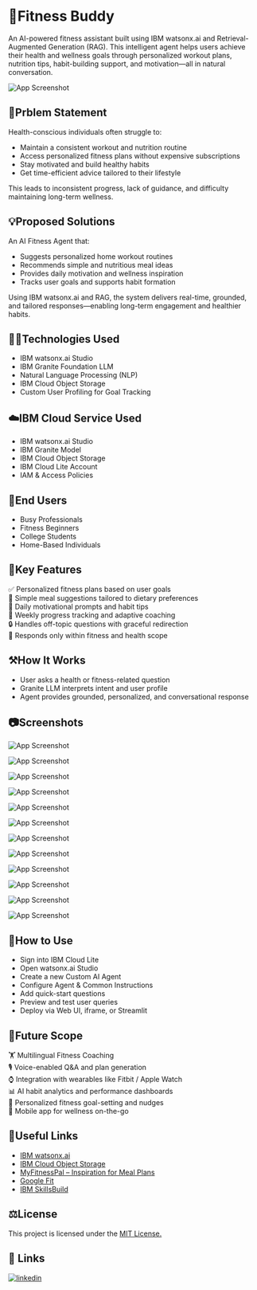 
# 💪Fitness Buddy

An AI-powered fitness assistant built using IBM watsonx.ai and Retrieval-Augmented Generation (RAG). This intelligent agent helps users achieve their health and wellness goals through personalized workout plans, nutrition tips, habit-building support, and motivation—all in natural conversation.

![App Screenshot](https://raw.githubusercontent.com/stewartlalu/Fitness_Buddy/refs/heads/main/Assets/fitness%20ai.jpg)



## 🧩Prblem Statement


Health-conscious individuals often struggle to:

- Maintain a consistent workout and nutrition routine  
- Access personalized fitness plans without expensive subscriptions  
- Stay motivated and build healthy habits  
- Get time-efficient advice tailored to their lifestyle  

This leads to inconsistent progress, lack of guidance, and difficulty maintaining long-term wellness.


## 💡Proposed Solutions

An AI Fitness Agent that:

- Suggests personalized home workout routines  
- Recommends simple and nutritious meal ideas  
- Provides daily motivation and wellness inspiration  
- Tracks user goals and supports habit formation  

Using IBM watsonx.ai and RAG, the system delivers real-time, grounded, and tailored responses—enabling long-term engagement and healthier habits.


## 🧑‍💻Technologies Used
- IBM watsonx.ai Studio  
- IBM Granite Foundation LLM  
- Natural Language Processing (NLP)  
- IBM Cloud Object Storage  
- Custom User Profiling for Goal Tracking  
## ☁️IBM Cloud Service Used
- IBM watsonx.ai Studio  
- IBM Granite Model  
- IBM Cloud Object Storage  
- IBM Cloud Lite Account  
- IAM & Access Policies  
## 👤End Users
- Busy Professionals  
- Fitness Beginners  
- College Students  
- Home-Based Individuals  

## 🔑Key Features
✅ Personalized fitness plans based on user goals  
🥗 Simple meal suggestions tailored to dietary preferences  
💬 Daily motivational prompts and habit tips  
📅 Weekly progress tracking and adaptive coaching  
🔒 Handles off-topic questions with graceful redirection  
🎯 Responds only within fitness and health scope 
## ⚒️How It Works
- User asks a health or fitness-related question  
- Granite LLM interprets intent and user profile  
- Agent provides grounded, personalized, and conversational response  
## 📷Screenshots
 ![App Screenshot](https://raw.githubusercontent.com/stewartlalu/Fitness_Buddy/refs/heads/main/Assets/STARTING.png) 

 ![App Screenshot](https://raw.githubusercontent.com/stewartlalu/Fitness_Buddy/refs/heads/main/Assets/SAMPLE%20PREVIEW.png) 

  ![App Screenshot](https://raw.githubusercontent.com/stewartlalu/Fitness_Buddy/refs/heads/main/Assets/SETUP.png) 

  ![App Screenshot](https://raw.githubusercontent.com/stewartlalu/Fitness_Buddy/refs/heads/main/Assets/QUICK%20START.png) 

   ![App Screenshot](https://raw.githubusercontent.com/stewartlalu/Fitness_Buddy/refs/heads/main/Assets/AGENT%20INSTRUCTIONS.png) 

![App Screenshot](https://raw.githubusercontent.com/stewartlalu/Fitness_Buddy/refs/heads/main/Assets/COMMON%20INSTRUCTIONS.png) 

![App Screenshot](https://raw.githubusercontent.com/stewartlalu/Fitness_Buddy/refs/heads/main/Assets/TOOLS.png) 

![App Screenshot](https://raw.githubusercontent.com/stewartlalu/Fitness_Buddy/refs/heads/main/Assets/SAMPLE%202.png) 

![App Screenshot](https://raw.githubusercontent.com/stewartlalu/Fitness_Buddy/refs/heads/main/Assets/OTHER%20QNS.png) 

![App Screenshot](https://raw.githubusercontent.com/stewartlalu/Fitness_Buddy/refs/heads/main/Assets/motivation%20sample.png) 

![App Screenshot](https://raw.githubusercontent.com/stewartlalu/Fitness_Buddy/refs/heads/main/Assets/API%20REFERENCE.png) 

![App Screenshot](https://raw.githubusercontent.com/stewartlalu/Fitness_Buddy/refs/heads/main/Assets/DEPLOYMENT.png) 
## 👤How to Use
- Sign into IBM Cloud Lite  
- Open watsonx.ai Studio  
- Create a new Custom AI Agent  
- Configure Agent & Common Instructions  
- Add quick-start questions  
- Preview and test user queries  
- Deploy via Web UI, iframe, or Streamlit  
## 🔮Future Scope

🏋️ Multilingual Fitness Coaching  
🎙️ Voice-enabled Q&A and plan generation  
⌚ Integration with wearables like Fitbit / Apple Watch  
📊 AI habit analytics and performance dashboards  
🧠 Personalized fitness goal-setting and nudges  
📱 Mobile app for wellness on-the-go 
## 🔗Useful Links

- [IBM watsonx.ai](https://www.ibm.com/products/watsonx-ai)  
- [IBM Cloud Object Storage](https://www.ibm.com/cloud/object-storage)  
- [MyFitnessPal – Inspiration for Meal Plans](https://www.myfitnesspal.com/)  
- [Google Fit](https://www.google.com/fit/)  
- [IBM SkillsBuild](https://skillsbuild.org)  
## ⚖️License

This project is licensed under the [MIT License.](https://github.com/stewartlalu/Fitness_Buddy/blob/1d0a58ad5b5c9798fe26bb44d273648e093780b8/LICENSE)


## 🔗 Links
[![linkedin](https://img.shields.io/badge/linkedin-0A66C2?style=for-the-badge&logo=linkedin&logoColor=white)](https://www.linkedin.com/in/stewartlalu/)


